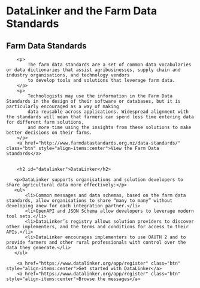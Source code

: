   # DataLinker and the Farm Data Standards
  <h2 id="datalinker">Farm Data Standards</h2>

        <p>
            The farm data standards are a set of common data vocabularies or data dictionaries that assist agribusinesses, supply chain and industry organisations, and technology vendors
            to develop tools and solutions that leverage farm data.
        </p>
        <p>
            Technologists may use the information in the Farm Data Standards in the design of their software or databases, but it is particularly encouraged as a way of making
            data reusable across applications. Widespread alignment with the standards will mean that farmers can spend less time entering data for different farm solutions,
            and more time using the insights from these solutions to make better decisions on their farms.
        </p>
        <a href="http://www.farmdatastandards.org.nz/data-standards/" class="btn" style="align-items:center">View the Farm Data Standards</a>


        <h2 id="datalinker">DataLinker</h2>

       <p>DataLinker supports organisations and solution developers to share agricultural data more effectively:</p>
       <ul>
           <li>Common messages and data schemas, based on the farm data standards, allow organisations to share “many to many” without developing anew for each integration partner.</li>
           <li>OpenAPI and JSON Schema allow developers to leverage modern tool sets.</li>
           <li>DataLinker’s registry allows solution providers to discover other implementers, and the terms and conditions for access to their APIs.</li>
           <li>DataLinker encourages implementers to use OAUTH 2 and to provide farmers and other rural professionals with control over the data they generate.</li>
       </ul>

        <a href="https://www.datalinker.org/app/register" class="btn" style="align-items:center">Get started with DataLinker</a>
        <a href="https://www.datalinker.org/app/register" class="btn" style="align-items:center">Browse the messages</a>
